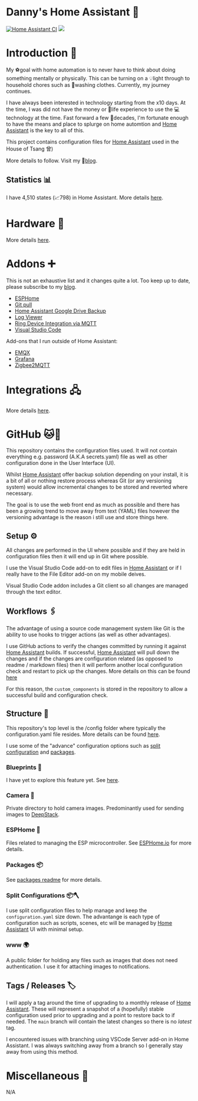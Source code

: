 # Danny's Home Assistant 🏡
[![Home Assistant CI](https://github.com/dannytsang/homeassistant-config/actions/workflows/main.yml/badge.svg)](https://github.com/dannytsang/homeassistant-config/actions/workflows/main.yml)
<a href="https://twitter.com/DannyTsang" target="_blank"><img src="https://img.shields.io/twitter/follow/DannyTsang?color=blue&style=plastic"/></a>

# Introduction 📢
My ⚽goal with home automation is to never have to think about doing something mentally or physically. This can be turning on a 💡light through to household chores such as 👕washing clothes. Currently, my journey continues.

I have always been interested in technology starting from the x10 days. At the time, I was did not have the money or 🧬life experience to use the 💻technology at the time. Fast forward a few 📅decades, I'm fortunate enough to have the means and place to splurge on home automtion and [Home Assistant](https://home-assistant.io) is the key to all of this.

This project contains configuration files for [Home Assistant](https://home-assistant.io) used in the House of Tsang 曾)

More details to follow. Visit my 📜[blog](https://dannytsang.com).

## Statistics 📊
I have 4,510 states (📈798) in Home Assistant. More details [here](statistics.md).

# Hardware 🔩
More details [here](hardware.md).

# Addons ➕
This is not an exhaustive list and it changes quite a lot. Too keep up to date, please subscribe to my [blog](https://dannytsang.com).
* [ESPHome](https://esphome.io/)
* [Git pull](https://github.com/home-assistant/addons/tree/master/git_pull)
* [Home Assistant Google Drive Backup](https://github.com/sabeechen/hassio-google-drive-backup)
* [Log Viewer](https://github.com/hassio-addons/addon-log-viewer)
* [Ring Device Integration via MQTT](https://github.com/tsightler/ring-mqtt-ha-addon)
* [Visual Studio Code](https://github.com/hassio-addons/addon-vscode)

Add-ons that I run outside of Home Assistant:
* [EMQX](https://github.com/hassio-addons/addon-emqx)
* [Grafana](https://github.com/hassio-addons/addon-grafana)
* [Zigbee2MQTT](https://github.com/zigbee2mqtt/hassio-zigbee2mqtt)

# Integrations 🖧
More details [here](/packages/integrations/README.md).

# GitHub 🐱🐙
This repository contains the configuration files used. It will not contain everything e.g. password (A.K.A secrets.yaml) file as well as other configuration done in the User Interface (UI).

Whilst [Home Assistant](https://home-assistant.io) offer backup solution depending on your install, it is a bit of all or nothing restore process whereas Git (or any versioning system) would allow incremental changes to be stored and reverted where necessary.

The goal is to use the web front end as much as possible and there has been a growing trend to move away from text (YAML) files however the versioning advantage is the reason i still use and store things here.

## Setup ⚙️
All changes are performed in the UI where possible and if they are held in configuration files then it will end up in Git where possible.

I use the Visual Studio Code add-on to edit files in [Home Assistant](https://home-assistant.io) or if I really have to the File Editor add-on on my mobile deives.

Visual Studio Code addon includes a Git client so all changes are managed through the text editor.

## Workflows 🖇️
The advantage of using a source code management system like Git is the ability to use hooks to trigger actions (as well as other advantages).

I use GitHub actions to verify the changes committed by running it against [Home Assistant](https://home-assistant.io) builds. If successful, [Home Assistant](https://home-assistant.io) will pull down the changes and if the changes are configuration related (as opposed to readme / markdown files) then it will perform another local configuration check and restart to pick up the changes. More details on this can be found [here](https://dannytsang.com/home-assistant-partial-continuous-integration-workflow/)

For this reason, the `custom_components` is stored in the repository to allow a successful build and configuration check.

## Structure 🧱
This repository's top level is the /config folder where typically the configuration.yaml file resides. More details can be found [here](https://www.home-assistant.io/docs/configuration/).

I use some of the "advance" configuration options such as [split configuration](https://www.home-assistant.io/docs/configuration/splitting_configuration/) and [packages](https://www.home-assistant.io/docs/configuration/packages/).

### Blueprints 📝
I have yet to explore this feature yet. See [here](https://github.com/dannytsang/homeassistant-config/issues/9).

### Camera 📸
Private directory to hold camera images. Predominantly used for sending images to [DeepStack](https://deepstack.cc/).

### ESPHome 🔌
Files related to managing the ESP microcontroller. See [ESPHome.io](https://esphome.io/) for more details.

### Packages 📦
See [packages readme](packages/README.md) for more details.

### Split Configurations 📦🪓
I use split configuration files to help manage and keep the `configuration.yaml` size down. The advantange is each type of configuration such as scripts, scenes, etc will be managed by [Home Assistant](https://home-assistant.io) UI with minimal setup.

### www 🌍
A public folder for holding any files such as images that does not need authentication. I use it for attaching images to notifications.

## Tags / Releases 🏷️
I will apply a tag around the time of upgrading to a monthly release of [Home Assistant](https://home-assistant.io). These will represent a snapshot of a (hopefully) stable configuration used prior to upgrading and a point to restore back to if needed. The `main` branch will contain the latest changes so there is no *latest* tag.

I encountered issues with branching using VSCode Server add-on in Home Assistant. I was always switching away from a branch so I generally stay away from using this method.

# Miscellaneous 🦺
N/A
